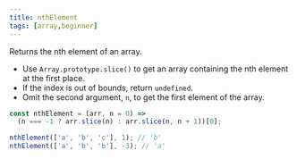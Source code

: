 ```yaml
---
title: nthElement
tags: [array,beginner]
---
```


Returns the nth element of an array.

- Use `Array.prototype.slice()` to get an array containing the nth element at the first place.
- If the index is out of bounds, return `undefined`.
- Omit the second argument, `n`, to get the first element of the array.

```js
const nthElement = (arr, n = 0) =>
  (n === -1 ? arr.slice(n) : arr.slice(n, n + 1))[0];
```

```js
nthElement(['a', 'b', 'c'], 1); // 'b'
nthElement(['a', 'b', 'b'], -3); // 'a'
```
